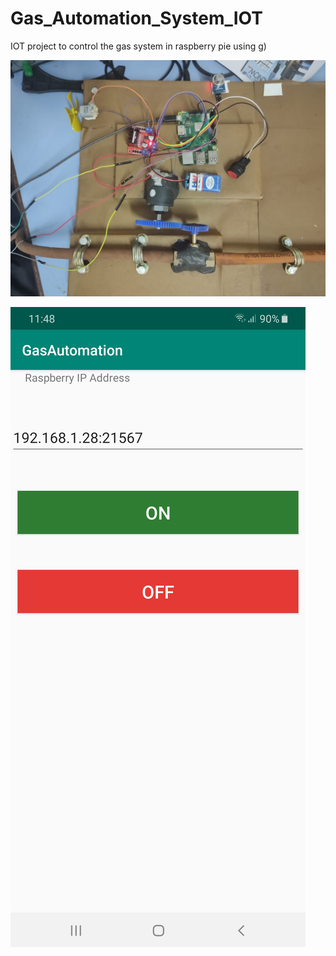 # Gas_Automation_System_IOT
IOT project to control the gas system in raspberry pie using g)


![model](Images/IMG-20200102-WA0003.jpg)


![androidapp](Images/Screenshot_20200330-114812_GasAutomation.jpg)
